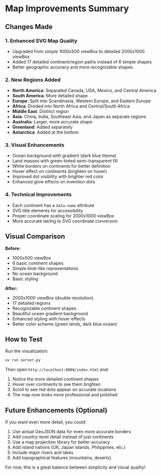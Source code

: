 # Map Improvements Summary

## Changes Made

### 1. **Enhanced SVG Map Quality**
   - Upgraded from simple 1000x500 viewBox to detailed 2000x1000 viewBox
   - Added 17 detailed continent/region paths instead of 6 simple shapes
   - Better geographic accuracy and more recognizable shapes

### 2. **New Regions Added**
   - **North America**: Separated Canada, USA, Mexico, and Central America
   - **South America**: More detailed shape
   - **Europe**: Split into Scandinavia, Western Europe, and Eastern Europe
   - **Africa**: Divided into North Africa and Central/South Africa
   - **Middle East**: Distinct region
   - **Asia**: China, India, Southeast Asia, and Japan as separate regions
   - **Australia**: Larger, more accurate shape
   - **Greenland**: Added separately
   - **Antarctica**: Added at the bottom

### 3. **Visual Enhancements**
   - Ocean background with gradient (dark blue theme)
   - Land masses with green-tinted semi-transparent fill
   - White borders on continents for better definition
   - Hover effect on continents (brighten on hover)
   - Improved dot visibility with brighter red color
   - Enhanced glow effects on invention dots

### 4. **Technical Improvements**
   - Each continent has a `data-name` attribute
   - SVG title elements for accessibility
   - Proper coordinate scaling for 2000x1000 viewBox
   - More accurate lat/lng to SVG coordinate conversion

## Visual Comparison

**Before:**
- 1000x500 viewBox
- 6 basic continent shapes
- Simple blob-like representations
- No ocean background
- Basic styling

**After:**
- 2000x1000 viewBox (double resolution)
- 17 detailed regions
- Recognizable continent shapes
- Beautiful ocean gradient background
- Enhanced styling with hover effects
- Better color scheme (green lands, dark blue ocean)

## How to Test

Run the visualization:
```bash
uv run server.py
```

Then open `http://localhost:8000/index.html` and:
1. Notice the more detailed continent shapes
2. Hover over continents to see them brighten
3. Scroll to see red dots appear on accurate locations
4. The map now looks more professional and polished

## Future Enhancements (Optional)

If you want even more detail, you could:
1. Use actual GeoJSON data for even more accurate borders
2. Add country-level detail instead of just continents
3. Use a map projection library for better accuracy
4. Add island nations (UK, Japan islands, Philippines, etc.)
5. Include major rivers and lakes
6. Add topographical features (mountains, deserts)

For now, this is a great balance between simplicity and visual quality!
